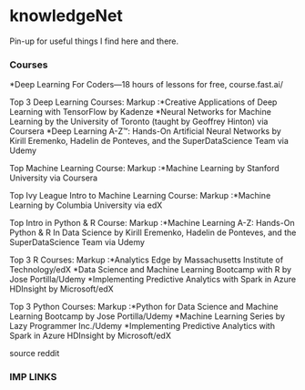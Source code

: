 # knowledgeNet
Pin-up for useful things I find here and there.

### Courses ###
*Deep Learning For Coders—18 hours of lessons for free, course.fast.ai/

Top 3 Deep Learning Courses:
 Markup :*Creative Applications of Deep Learning with TensorFlow by Kadenze
*Neural Networks for Machine Learning by the University of Toronto (taught by Geoffrey Hinton) via Coursera
*Deep Learning A-Z™: Hands-On Artificial Neural Networks by Kirill Eremenko, Hadelin de Ponteves, and the SuperDataScience Team via Udemy

Top Machine Learning Course:
 Markup :*Machine Learning by Stanford University via Coursera

Top Ivy League Intro to Machine Learning Course:
 Markup :*Machine Learning by Columbia University via edX

Top Intro in Python & R Course:
 Markup :*Machine Learning A-Z: Hands-On Python & R In Data Science by Kirill Eremenko, Hadelin de Ponteves, and the SuperDataScience Team via Udemy

Top 3 R Courses:
 Markup :*Analytics Edge by Massachusetts Institute of Technology/edX
*Data Science and Machine Learning Bootcamp with R by Jose Portilla/Udemy
*Implementing Predictive Analytics with Spark in Azure HDInsight by Microsoft/edX

Top 3 Python Courses:
 Markup :*Python for Data Science and Machine Learning Bootcamp by Jose Portilla/Udemy
*Machine Learning Series by Lazy Programmer Inc./Udemy
*Implementing Predictive Analytics with Spark in Azure HDInsight by Microsoft/edX

source reddit

### IMP LINKS ###
